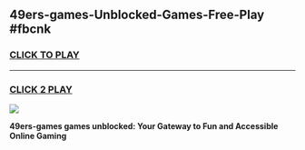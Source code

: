 
## 49ers-games-Unblocked-Games-Free-Play #fbcnk
<h3>
<a href="https://us.freeplayer.one?title=49ers-games&ref=9M">CLICK TO PLAY</a></h3>
<hr>

<h3>
<a href="https://us.freeplayer.one?title=49ers-games&ref=9M">CLICK 2 PLAY</a>
  
</h3>

<a href="https://us.freeplayer.one?title=49ers-games&ref=9M"><img src="https://clearcache.store/games.png"></a>


**49ers-games games unblocked: Your Gateway to Fun and Accessible Online Gaming**
